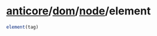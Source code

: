 # [anticore](../../../../../#reference)/[dom](../../#reference)/[node](../#reference)/<a name="reference">element</a>

```js
element(tag)
```